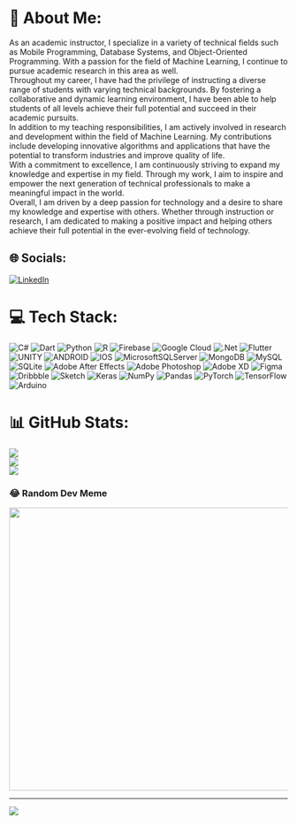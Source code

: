 # 💫 About Me:
As an academic instructor, I specialize in a variety of technical fields such as Mobile Programming, Database Systems, and Object-Oriented Programming. With a passion for the field of Machine Learning, I continue to pursue academic research in this area as well.<br>Throughout my career, I have had the privilege of instructing a diverse range of students with varying technical backgrounds. By fostering a collaborative and dynamic learning environment, I have been able to help students of all levels achieve their full potential and succeed in their academic pursuits.<br>In addition to my teaching responsibilities, I am actively involved in research and development within the field of Machine Learning. My contributions include developing innovative algorithms and applications that have the potential to transform industries and improve quality of life.<br>With a commitment to excellence, I am continuously striving to expand my knowledge and expertise in my field. Through my work, I aim to inspire and empower the next generation of technical professionals to make a meaningful impact in the world.<br>Overall, I am driven by a deep passion for technology and a desire to share my knowledge and expertise with others. Whether through instruction or research, I am dedicated to making a positive impact and helping others achieve their full potential in the ever-evolving field of technology.


## 🌐 Socials:
[![LinkedIn](https://img.shields.io/badge/LinkedIn-%230077B5.svg?logo=linkedin&logoColor=white)](https://linkedin.com/in/suleyman-ezdemir) 

# 💻 Tech Stack:
![C#](https://img.shields.io/badge/c%23-%23239120.svg?style=flat&logo=c-sharp&logoColor=white) ![Dart](https://img.shields.io/badge/dart-%230175C2.svg?style=flat&logo=dart&logoColor=white) ![Python](https://img.shields.io/badge/python-3670A0?style=flat&logo=python&logoColor=ffdd54) ![R](https://img.shields.io/badge/r-%23276DC3.svg?style=flat&logo=r&logoColor=white) ![Firebase](https://img.shields.io/badge/firebase-%23039BE5.svg?style=flat&logo=firebase) ![Google Cloud](https://img.shields.io/badge/Google%20Cloud-%234285F4.svg?style=flat&logo=google-cloud&logoColor=white) ![.Net](https://img.shields.io/badge/.NET-5C2D91?style=flat&logo=.net&logoColor=white) ![Flutter](https://img.shields.io/badge/Flutter-%2302569B.svg?style=flat&logo=Flutter&logoColor=white) ![UNITY](https://img.shields.io/badge/Unity-%2320232a.svg?style=flat&logo=unity&logoColor=white) ![ANDROID](https://img.shields.io/badge/android-%2320232a.svg?style=flat&logo=android&logoColor=%a4c639) ![IOS](https://img.shields.io/badge/IOS-%2320232a.svg?style=flat&logo=apple&logoColor=white) ![MicrosoftSQLServer](https://img.shields.io/badge/Microsoft%20SQL%20Sever-CC2927?style=flat&logo=microsoft%20sql%20server&logoColor=white) ![MongoDB](https://img.shields.io/badge/MongoDB-%234ea94b.svg?style=flat&logo=mongodb&logoColor=white) ![MySQL](https://img.shields.io/badge/mysql-%2300f.svg?style=flat&logo=mysql&logoColor=white) ![SQLite](https://img.shields.io/badge/sqlite-%2307405e.svg?style=flat&logo=sqlite&logoColor=white) ![Adobe After Effects](https://img.shields.io/badge/Adobe%20After%20Effects-9999FF.svg?style=flat&logo=Adobe%20After%20Effects&logoColor=white) ![Adobe Photoshop](https://img.shields.io/badge/adobephotoshop-%2331A8FF.svg?style=flat&logo=adobephotoshop&logoColor=white) ![Adobe XD](https://img.shields.io/badge/Adobe%20XD-470137?style=flat&logo=Adobe%20XD&logoColor=#FF61F6) 	![Figma](https://img.shields.io/badge/figma-%23F24E1E.svg?style=flat&logo=figma&logoColor=white) ![Dribbble](https://img.shields.io/badge/Dribbble-EA4C89?style=flat&logo=dribbble&logoColor=white) ![Sketch](https://img.shields.io/badge/Sketch-FFB387?style=flat&logo=sketch&logoColor=black) ![Keras](https://img.shields.io/badge/Keras-%23D00000.svg?style=flat&logo=Keras&logoColor=white) ![NumPy](https://img.shields.io/badge/numpy-%23013243.svg?style=flat&logo=numpy&logoColor=white) ![Pandas](https://img.shields.io/badge/pandas-%23150458.svg?style=flat&logo=pandas&logoColor=white) ![PyTorch](https://img.shields.io/badge/PyTorch-%23EE4C2C.svg?style=flat&logo=PyTorch&logoColor=white) ![TensorFlow](https://img.shields.io/badge/TensorFlow-%23FF6F00.svg?style=flat&logo=TensorFlow&logoColor=white) ![Arduino](https://img.shields.io/badge/-Arduino-00979D?style=flat&logo=Arduino&logoColor=white)
# 📊 GitHub Stats:
![](https://github-readme-stats.vercel.app/api?username=ezfesoft&theme=dark&hide_border=true&include_all_commits=false&count_private=false)<br/>
![](https://github-readme-streak-stats.herokuapp.com/?user=ezfesoft&theme=dark&hide_border=true)<br/>
![](https://github-readme-stats.vercel.app/api/top-langs/?username=ezfesoft&theme=dark&hide_border=true&include_all_commits=false&count_private=false&layout=compact)

### 😂 Random Dev Meme
<img src="https://rm.up.railway.app/" width="512px"/>

---
[![](https://visitcount.itsvg.in/api?id=ezfesoft&icon=5&color=0)](https://visitcount.itsvg.in)

<!-- Proudly created with GPRM ( https://gprm.itsvg.in ) -->
